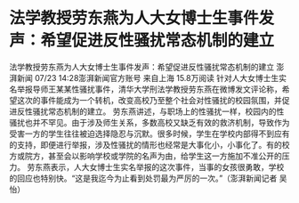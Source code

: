 # 法学教授劳东燕为人大女博士生事件发声：希望促进反性骚扰常态机制的建立

法学教授劳东燕为人大女博士生事件发声：希望促进反性骚扰常态机制的建立
澎湃新闻
07/23 14:28澎湃新闻官方账号  来自上海
15.8万阅读
针对人大女博士生实名举报导师王某某性骚扰事件，清华大学刑法学教授劳东燕在微博发文评论称，希望这次的事件能成为一个转机，改变高校乃至整个社会对性骚扰的校园氛围，并促进反性骚扰常态机制的建立。
劳东燕讲述，与职场上的性骚扰一样，校园内的性骚扰也并不罕见。由于涉及师生关系，多数高校又缺乏有效的救济机制，导致作为受害一方的学生往往被迫选择隐忍与沉默。很多时候，学生在学校内部得不到应有的支持，即便进行举报，涉及性骚扰的情形也经常是大事化小，小事化了。有的校方或院方，甚至会以影响学校或学院的名声为由，给学生这一方施加不准公开的压力。
劳东燕表示，人大女博士生实名举报的这次事件，当事的女孩很勇敢，学校的回应也特别快。“这是我迄今为止看到处罚最为严厉的一次。”（澎湃新闻记者 吴怡）